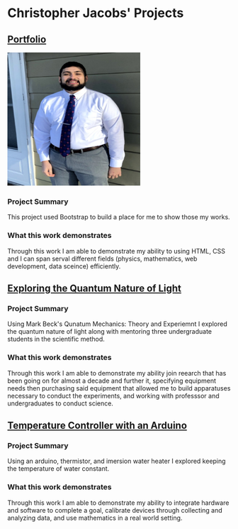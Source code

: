 # Christopher Jacobs' Projects

## [Portfolio](https://jacobsc050.github.io/portfolio/)

<img src=https://github.com/jacobsc050/projects/blob/main/assets/image.png width="300" height="300">

### Project Summary

This project used Bootstrap to build a place for me to show those my works.

### What this work demonstrates

Through this work I am able to demonstrate my ability to using HTML, CSS and I can span serval different fields (physics, mathematics, web development, data sceince) efficiently.


## [Exploring the Quantum Nature of Light](https://github.com/jacobsc050/quantum-mechanics)



### Project Summary

Using Mark Beck's Qunatum Mechanics: Theory and Experiemnt I explored the quantum nature of light along with mentoring three undergraduate students in the scientific method.

### What this work demonstrates

Through this work I am able to demonstrate my ability join reearch that has been going on for almost a decade and further it, specifying equipment needs then purchasing said equipment that allowed me to build apparatuses necessary to conduct the experiments, and working with professsor and undergraduates to conduct science. 


## [Temperature Controller with an Arduino](https://github.com/jacobsc050/temperature-controller-arduino)



### Project Summary

Using an arduino, thermistor, and imersion water heater I explored keeping the temperature of water constant.

### What this work demonstrates

Through this work I am able to demonstrate my ability to integrate hardware and software to complete a goal, calibrate devices through collecting and analyzing data, and use mathematics in a real world setting.  
